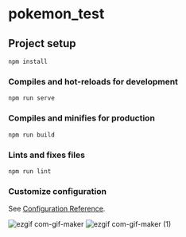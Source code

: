 # pokemon_test

## Project setup
```
npm install
```

### Compiles and hot-reloads for development
```
npm run serve
```

### Compiles and minifies for production
```
npm run build
```

### Lints and fixes files
```
npm run lint
```

### Customize configuration
See [Configuration Reference](https://cli.vuejs.org/config/).


![ezgif com-gif-maker](https://user-images.githubusercontent.com/47923495/215668625-4d0ef411-e967-4625-86fa-59559536d163.gif)
![ezgif com-gif-maker (1)](https://user-images.githubusercontent.com/47923495/215669313-3fd4d85f-f631-42f0-8a22-ef1b035a8720.gif)
